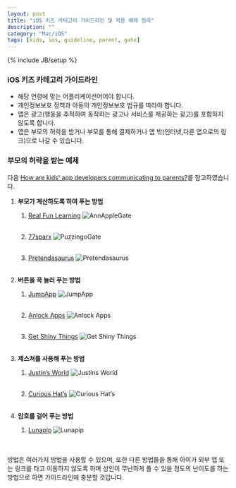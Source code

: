 ```yaml
---
layout: post
title: "iOS 키즈 카테고리 가이드라인 및 적용 예제 정리"
description: ""
category: "Mac/iOS"
tags: [kids, ios, guideline, parent, gate]
---
```

{% include JB/setup %}

### iOS 키즈 카테고리 가이드라인

- 해당 연령에 맞는 어플리케이션어어야 합니다.
- 개인정보보호 정책과 아동의 개인정보보호 법규를 따라야 합니다.
- 앱은 광고(행동을 추적하여 동작하는 광고나 서비스를 제공하는 광고)를 포함하지 않도록 합니다.
- 앱은 부모의 허락을 받거나 부모를 통해 결제하거나 앱 밖(인터넷,다른 앱으로의 링크)으로 나갈 수 있습니다.

### 부모의 허락을 받는 예제

다음 [How are kids’ app developers communicating to parents?](http://blog.momswithapps.com/2013/08/20/how-are-kids-app-developers-communicating-to-parents/)를 참고하였습니다.

1. **부모가 계산하도록 하여 푸는 방법**

	1. [Real Fun Learning](http://www.anniespickingapples.com/)
	![AnnAppleGate](http://blog.momswithapps.com/wp-content/uploads/2013/08/AnnAppleGate.jpg)<br /><br />

	2. [77sparx](http://www.77sparx.com/)
	![PuzzingoGate](http://blog.momswithapps.com/wp-content/uploads/2013/08/PuzzingoGate.jpg)<br /><br />
    
    3. [Pretendasaurus](http://pretendasaurus.com/)
	![Pretendasaurus](http://blog.momswithapps.com/wp-content/uploads/2013/08/pretendasaurus-parentgate.png)<br /><br />
    
2. **버튼을 꾹 눌러 푸는 방법**

	1. [JumpApp](http://jumpapp.eu/)
	![JumpApp](http://blog.momswithapps.com/wp-content/uploads/2013/08/Untitleddrawing.jpg)<br /><br />

	2. [Anlock Apps](http://anlock.com/)
	![Anlock Apps](http://blog.momswithapps.com/wp-content/uploads/2013/08/iOS-Simulator-Screen-shot-Sep-3-2013-12.14.59-AM.png)<br /><br />
    
    3. [Get Shiny Things](http://www.getshinythings.com/)
    ![Get Shiny Things](http://blog.momswithapps.com/wp-content/uploads/2013/08/1236628_10151880289229402_765609923_n.jpg)<br /><br />
    
3. **제스쳐를 사용해 푸는 방법**

	1. [Justin’s World](http://www.enterjustinsworld.com/)
	![Justins World](http://blog.momswithapps.com/wp-content/uploads/2013/08/photo.png)<br /><br />
    
    2. [Curious Hat’s](http://www.curioushat.com/)
    ![Curious Hat’s](http://blog.momswithapps.com/wp-content/uploads/2013/08/Untitleddrawing1.jpg)<br /><br />
    
4. **암호를 걸어 푸는 방법**

	1. [Lunapip](http://www.lunapip.com/)
	![Lunapip](http://blog.momswithapps.com/wp-content/uploads/2013/08/krc3_2_passcode.png)<br /><br />

<br/>
방법은 여러가지 방법을 사용할 수 있으며, 또한 다른 방법들을 통해 아이가 외부 앱 또는 링크를 타고 이동하지 않도록 하며 성인이 무난하게 풀 수 있을 정도의 난이도를 하는 방법으로 하면 가이드라인에 충분할 것입니다.
